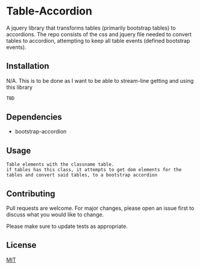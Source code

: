 # Table-Accordion

A jquery library that transforms tables (primarily bootstrap tables) to accordions. The repo consists of the css and jquery file needed to convert tables to accordion, attempting to keep all table events (defined bootstrap events).

## Installation

N/A.
This is to be done as I want to be able to stream-line getting and using this library

```bash
TBD
```
## Dependencies
-   bootstrap-accordion

## Usage

```
Table elements with the classname table.
if tables has this class, it attempts to get dom elements for the tables and convert said tables, to a bootstrap accordion
```

## Contributing

Pull requests are welcome. For major changes, please open an issue first
to discuss what you would like to change.

Please make sure to update tests as appropriate.

## License

[MIT](https://choosealicense.com/licenses/mit/)